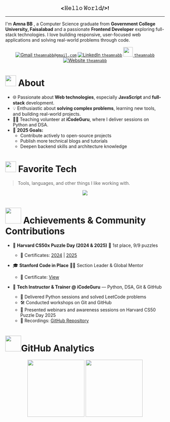 <h3 align="center"> <𝙷𝚎𝚕𝚕𝚘 𝚆𝚘𝚛𝚕𝚍/>!</h3>

---

I'm **Amna BB** , a Computer Science graduate from **Government College University, Faisalabad**  and a passionate **Frontend Developer** exploring full-stack technologies. I love building responsive, user-focused web applications and solving real-world problems through code.

<div align="center">

[![Gmail](https://img.icons8.com/color/30/gmail-new.png) `theamnabb@gmail.com`](mailto:theamnabb@gmail.com)
[![LinkedIn](https://img.icons8.com/color/30/linkedin.png) `theamnabb`](https://www.linkedin.com/in/theamnabb)
[<img src="https://upload.wikimedia.org/wikipedia/commons/1/19/LeetCode_logo_black.png" height="30"/> `theamnabb`](https://leetcode.com/u/theamnabb/)
[![Website](https://img.icons8.com/color/30/domain.png) `theamnabb`](https://theamnabb.vercel.app/)

</div> 

<h1 align="left"> <img src="https://media.giphy.com/media/ObNTw8Uzwy6KQ/giphy.gif" width="34px"> About </h1>



- 🌐 Passionate about **Web technologies**, especially **JavaScript** and **full-stack** development.
- 💡 Enthusiastic about **solving complex problems**, learning new tools, and building real-world projects.
- 👩‍🏫 Teaching volunteer at **iCodeGuru**, where I deliver sessions on Python and DSA.
- 🎯 **2025 Goals:**  
  - Contribute actively to open-source projects  
  - Publish more technical blogs and tutorials  
  - Deepen backend skills and architecture knowledge 

 <h1 align="left"> <img src="https://user-images.githubusercontent.com/74038190/212284087-bbe7e430-757e-4901-90bf-4cd2ce3e1852.gif" width="34px"> Favorite Tech</h1>

> Tools, languages, and other things I like working with.

<p align="center">
  <img src="https://skills.syvixor.com/api/icons?i=html,css,sass,tailwind,bootstrap,js,react,reactrouter,flowbite,shadcnui,nodejs,express,ejs,mongodb,firebase,python,streamlit,numpy,pandas,postman,git,github,vscode,vercel,netlify,notion,slack,discord,canva,figma" />
</p>


<h1 align="left"> <img src="https://media.giphy.com/media/v1.Y2lkPWVjZjA1ZTQ3eDhhbTRjY2s0dTN6eDAzdDZtcTUzNnNoajJsN2J0Y2RsdnVwMG15eiZlcD12MV9zdGlja2Vyc19zZWFyY2gmY3Q9cw/VHkcPj2kWye7EMgkrV/giphy.gif" width="50px"> Achievements & Community Contributions</h1>

- 🧩 **Harvard CS50x Puzzle Day (2024 & 2025)**  🥇 1st place, 9/9 puzzles  
  - 🔗 Certificates: [2024](https://certificates.cs50.io/ebbdb4b8-2b10-46e9-9af0-8be96b45ae20.png?size=letter) | [2025](https://certificates.cs50.io/e00eae90-a5af-436e-88ec-259284176bd3.pdf?size=letter)

- 🎓 **Stanford Code in Place**  👩‍🏫 Section Leader & Global Mentor  
  - 📜 Certificate: [View](https://digitalcredential.stanford.edu/check/23CD393A8FA838966BC2FF4E64CBF201FAE1DAAA37B56DB15C0F3C04C076A5D4cEs3L0ZteXREcXpReE1QTTF3VTl5elhEd2VWOWdwNGliNE1LRmY3SjA4c3lCbHMr)

- 📢 **Tech Instructor & Trainer @ iCodeGuru** — Python, DSA, Git & GitHub  
  - 🐍 Delivered Python sessions and solved LeetCode problems  
  - 🛠 Conducted workshops on Git and GitHub  
  - 🎤 Presented webinars and awareness sessions on Harvard CS50 Puzzle Day 2025
  - 🎥 Recordings: [GitHub Repository](https://github.com/theamnabb/Volunteer_Instructor_Recordings)



 <h1><img src="https://media3.giphy.com/media/ZjtF698DrjHGcntUCB/giphy.gif" width="50px">GitHub Analytics</h1>

<p align="center">
<img height="180em" src="https://github-readme-stats.vercel.app/api?username=theamnabb&show_icons=true&title_color=caf425&text_color=ffffff&icon_color=caf425&bg_color=131112&include_all_commits=true&count_private=true&hide_border=true"/>
<img height="180em" src="https://github-readme-stats.vercel.app/api/top-langs/?username=theamnabb&layout=compact&langs_count=8&title_color=caf425&text_color=ffffff&icon_color=caf425&bg_color=131112&hide_border=true"/>
</p> 








